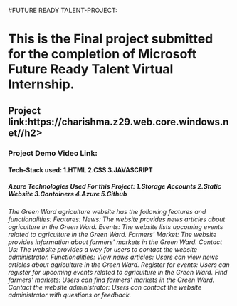 #FUTURE READY TALENT-PROJECT: 

<h1>This is the Final project submitted for the completion of Microsoft Future Ready Talent Virtual Internship.</h1>

<h2>Project link:https://charishma.z29.web.core.windows.net//h2>

<h3>Project Demo Video Link:        </h3>



<h4>Tech-Stack used: 1.HTML
                     2.CSS
                     3.JAVASCRIPT </h4>

<h5>Azure Technologies Used For this Project:
1.Storage Accounts
2.Static Website
3.Containers
4.Azure
5.Github</h5>

<h6>The Green Ward agriculture website has the following features and functionalities:
Features:
News: The website provides news articles about agriculture in the Green Ward.
Events: The website lists upcoming events related to agriculture in the Green Ward.
Farmers' Market: The website provides information about farmers' markets in the Green Ward.
Contact Us: The website provides a way for users to contact the website administrator.
Functionalities:
View news articles: Users can view news articles about agriculture in the Green Ward.
Register for events: Users can register for upcoming events related to agriculture in the Green Ward.
Find farmers' markets: Users can find farmers' markets in the Green Ward.
Contact the website administrator: Users can contact the website administrator with questions or feedback.
</h6>

                     
                     


                     
